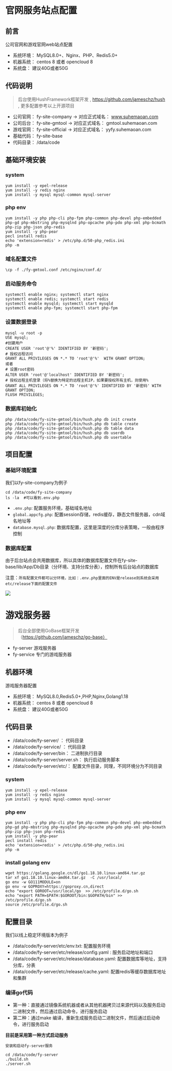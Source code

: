 # 官网服务站点配置

## 前言
公司官网和游戏官网web站点配置
- 系统环境： MySQL8.0+、Nginx、PHP、Redis5.0+
- 机器系统： centos 8 或者 opencloud 8
- 系统盘： 建议40G或者50G

## 代码说明
> 后台使用HushFramework框架开发 , <https://github.com/jameschz/hush> , 更多配置参考以上开源项目

- 公司官网： fy-site-company  -> 对应正式域名： www.suhemaoan.com 
- 公司后台： fy-site-gmtool   -> 对应正式域名： gmtool.suhemaoan.com
- 游戏官网： fy-site-official -> 对应正式域名： yyfy.suhemaoan.com
- 基础代码： fy-site-base
- 代码目录： /data/code

## 基础环境安装
### system 
```
yum install -y epel-release
yum install -y redis nginx
yum install -y mysql mysql-common mysql-server
```
### php env
```
yum install -y php php-cli php-fpm php-common php-devel php-embedded php-gd php-mbstring php-mysqlnd php-opcache php-pdo php-xml php-bcmath php-zip php-json php-redis
yum install -y php-pear
pecl install redis
echo 'extension=redis' > /etc/php.d/50-php_redis.ini
php -m
```
### 域名配置文件
```
\cp -f ./fy-gmtool.conf /etc/nginx/conf.d/
```
### 启动服务命令
```
systemctl enable nginx; systemctl start nginx
systemctl enable redis; systemctl start redis
systemctl enable mysqld; systemctl start mysqld
systemctl enable php-fpm; systemctl start php-fpm
```
### 设置数据登录
```
mysql -u root -p
USE mysql;
#创建用户
CREATE USER 'root'@'%' IDENTIFIED BY '新密码';
# 授权远程访问
GRANT ALL PRIVILEGES ON *.* TO 'root'@'%'  WITH GRANT OPTION;
或者
# 设置root密码
ALTER USER 'root'@'localhost' IDENTIFIED BY '新密码';
# 授权远程主机登录（将%替换为特定的远程主机IP，如果要授权所有主机，则使用%
GRANT ALL PRIVILEGES ON *.* TO 'root'@'%' IDENTIFIED BY '新密码' WITH GRANT OPTION;
FLUSH PRIVILEGES;
```

### 数据库初始化
```
php /data/code/fy-site-gmtool/bin/hush.php db init create
php /data/code/fy-site-gmtool/bin/hush.php db table create
php /data/code/fy-site-gmtool/bin/hush.php db table data
php /data/code/fy-site-gmtool/bin/hush.php db userdb
php /data/code/fy-site-gmtool/bin/hush.php db usertable
```
## 项目配置

### 基础环境配置
我们以fy-site-company为例子
```
cd /data/code/fy-site-company
ls -la  #可以看到.env.php
```
- `.env.php`: 配置服务环境，基础域名地址
- `global.appcfg.php`: 配置session存储，redis缓存，静态文件服务器，cdn域名地址等
- `database.mysql.php`: 数据库配置，这里是深度的分库分表策略，一般由程序控制

### 数据库配置
由于后台站点会共用数据库，所以具体的数据库配置文件在fy-site-base/lib/App/Db目录（分环境、支持分库分表），控制所有后台站点的数据库

注意：`所有配置文件都可以分环境，比如：.env.php里面的ENV是release则系统会采用etc/release下面的配置文件`

![](https://gitee.com/budongshu/blogimg/raw/master/img/202403222038468.png)



# 游戏服务器
> 后台全部使用GoBase框架开发（https://github.com/jameschz/go-base）

- fy-server 游戏服务器
- fy-service 专门的游戏服务器
  
## 机器环境
游戏服务器配置
- 系统环境： MySQL8.0,Redis5.0+,PHP,Nginx,Golang1.18
- 机器系统： centos 8 或者 opencloud 8
- 系统盘： 建议40G或者50G

## 代码目录
- /data/code/fy-server/ ： 代码目录
- /data/code/fy-service/ ： 代码目录
- /data/code/fy-server/bin： 二进制执行目录
- /data/code/fy-server/server.sh： 执行启动服务脚本
- /data/code/fy-server/etc/： 配置文件目录，同理，不同环境分为不同目录

### system 
```
yum install -y epel-release
yum install -y redis nginx
yum install -y mysql mysql-common mysql-server
```
### php env
```
yum install -y php php-cli php-fpm php-common php-devel php-embedded php-gd php-mbstring php-mysqlnd php-opcache php-pdo php-xml php-bcmath php-zip php-json php-redis
yum install -y php-pear
pecl install redis
echo 'extension=redis' > /etc/php.d/50-php_redis.ini
php -m
```
###  install golang env
```
wget https://golang.google.cn/dl/go1.18.10.linux-amd64.tar.gz
tar xf go1.18.10.linux-amd64.tar.gz  -C /usr/local/
go env -w GO111MODULE=on
go env -w GOPROXY=https://goproxy.cn,direct
echo "export GOROOT=/usr/local/go  >> /etc/profile.d/go.sh 
echo "export PATH=$PATH:$GOROOT/bin:$GOPATH/bin" >> /etc/profile.d/go.sh
source /etc/profile.d/go.sh
```

## 配置目录
我们以线上稳定环境版本为例子
- /data/code/fy-server/etc/env.txt: 配置服务环境
- /data/code/fy-server/etc/release/config.yaml : 服务启动地址和端口
- /data/code/fy-server/etc/release/database.yaml: 配置数据库等地址，支持分库，分表
- /data/code/fy-server/etc/release/cache.yaml: 配置redis等缓存数据库地址和集群

### 编译go代码
- 第一种：直接通过镜像系统机器或者从其他机器拷贝过来源代码以及服务启动二进制文件，然后通过启动命令，进行服务启动
- 第二种：通过make 编译，重新生成服务启动二进制文件，然后通过启动命令，进行服务启动

**目前是采用第一种方式启动服务** 

`安装和启动fy-server服务`
```
cd /data/code/fy-server
./build.sh
./server.sh
```
